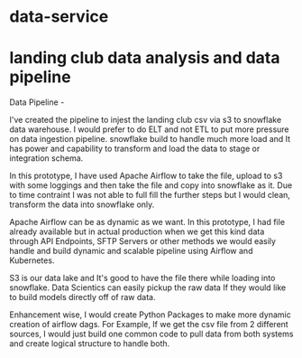 # data-service
# landing club data analysis and data pipeline


Data Pipeline -

I've created the pipeline to injest the landing club csv via s3 to snowflake data warehouse.
I would prefer to do ELT and not ETL to put more pressure on data ingestion pipeline.
snowflake build to handle much more load and It has power and capability to transform and load the data to stage or
integration schema.

In this prototype, I have used Apache Airflow to take the file, upload to s3 with some loggings and then take the file
and copy into snowflake as it. Due to time contraint I was not able to full fill the further steps but I would clean,
transform the data into snowflake only.

Apache Airflow can be as dynamic as we want. In this prototype, I had file already available but in actual production
when we get this kind data through API Endpoints, SFTP Servers or other methods we would easily handle and build dynamic
and scalable pipeline using Airflow and Kubernetes.

S3 is our data lake and It's good to have the file there while loading into snowflake. Data Scientics can easily pickup
the raw data If they would like to build models directly off of raw data.

Enhancement wise, I would create Python Packages to make more dynamic creation of airflow dags.
For Example, If we get the csv file from 2 different sources, I would just build one common code to pull data from
both systems and create logical structure to handle both.